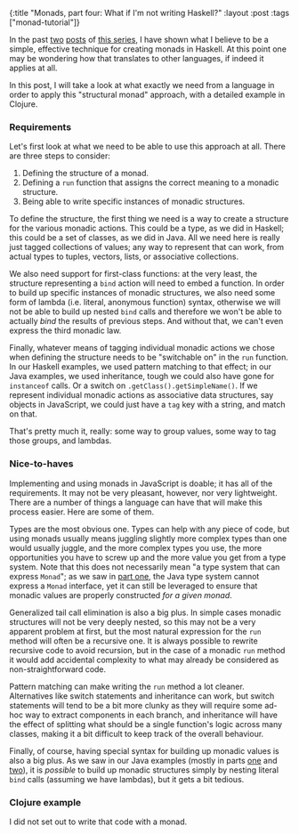 {:title "Monads, part four: What if I'm not writing Haskell?"
 :layout :post
 :tags ["monad-tutorial"]}

In the past [two][three] [posts][four] of [this series][monads], I have shown
what I believe to be a simple, effective technique for creating monads in
Haskell. At this point one may be wondering how that translates to other
languages, if indeed it applies at all.

In this post, I will take a look at what exactly we need from a language in
order to apply this "structural monad" approach, with a detailed example in
Clojure.

### Requirements

Let's first look at what we need to be able to use this approach at all. There
are three steps to consider:

1. Defining the structure of a monad.
2. Defining a `run` function that assigns the correct meaning to a monadic
   structure.
3. Being able to write specific instances of monadic structures.

To define the structure, the first thing we need is a way to create a structure
for the various monadic actions. This could be a type, as we did in Haskell;
this could be a set of classes, as we did in Java. All we need here is really
just tagged collections of values; any way to represent that can work, from
actual types to tuples, vectors, lists, or associative collections.

We also need support for first-class functions: at the very least, the
structure representing a `bind` action will need to embed a function. In order
to build up specific instances of monadic structures, we also need some form of
lambda (i.e. literal, anonymous function) syntax, otherwise we will not be able
to build up nested `bind` calls and therefore we won't be able to actually
_bind_ the results of previous steps. And without that, we can't even express
the third monadic law.

Finally, whatever means of tagging individual monadic actions we chose when
defining the structure needs to be "switchable on" in the `run` function. In
our Haskell examples, we used pattern matching to that effect; in our Java
examples, we used inheritance, tough we could also have gone for `instanceof`
calls. Or a switch on `.getClass().getSimpleName()`. If we represent individual
monadic actions as associative data structures, say objects in JavaScript, we
could just have a `tag` key with a string, and match on that.

That's pretty much it, really: some way to group values, some way to tag those
groups, and lambdas.

### Nice-to-haves

Implementing and using monads in JavaScript is doable; it has all of the
requirements. It may not be very pleasant, however, nor very lightweight. There
are a number of things a language can have that will make this process easier.
Here are some of them.

Types are the most obvious one. Types can help with any piece of code, but
using monads usually means juggling slightly more complex types than one would
usually juggle, and the more complex types you use, the more opportunities you
have to screw up and the more value you get from a type system. Note that this
does not necessarily mean "a type system that can express `Monad`"; as we saw
in [part one][one], the Java type system cannot express a `Monad` interface,
yet it can still be leveraged to ensure that monadic values are properly
constructed _for a given monad_.

Generalized tail call elimination is also a big plus. In simple cases monadic
structures will not be very deeply nested, so this may not be a very apparent
problem at first, but the most natural expression for the `run` method will
often be a recursive one. It is always possible to rewrite recursive code to
avoid recursion, but in the case of a monadic `run` method it would add
accidental complexity to what may already be considered as non-straightforward
code.

Pattern matching can make writing the `run` method a lot cleaner. Alternatives
like switch statements and inheritance can work, but switch statements will
tend to be a bit more clunky as they will require some ad-hoc way to extract
components in each branch, and inheritance will have the effect of splitting
what should be a single function's logic across many classes, making it a bit
difficult to keep track of the overall behaviour.

Finally, of course, having special syntax for building up monadic values is
also a big plus. As we saw in our Java examples (mostly in parts [one] and
[two]), it is _possible_ to build up monadic structures simply by nesting
literal `bind` calls (assuming we have lambdas), but it gets a bit tedious.

### Clojure example

I did not set out to write that code with a monad.


[one]: /posts/2021-04-18-monads-1
[two]: /posts/2021-04-25-monads-2
[three]: /posts/2021-05-02-monads-3
[three]: /posts/2021-05-02-monads-3
[four]: /posts/2021-05-09-monads-4
[monads]: /tags/monad-tutorial
